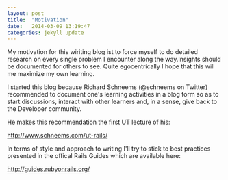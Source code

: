 ```yaml
---
layout: post
title:  "Motivation"
date:   2014-03-09 13:19:47
categories: jekyll update
---
```


My motivation for this wiriting blog ist to force myself to do detailed research on every single problem I encounter along the way.Insights should be documented for others to see. Quite egocentrically I hope that this will me maximize my own learning.

I started this blog because Richard Schneems (@schneems on Twitter) recommended to document one's learning activities in a blog form so as to start discussions, interact with other learners and, in a sense, give back to the Developer community.

He makes this recommendation the first UT lecture of his:

http://www.schneems.com/ut-rails/

In terms of style and approach to writing I'll try to stick to best practices presented in the offical Rails Guides which are available here:

http://guides.rubyonrails.org/

